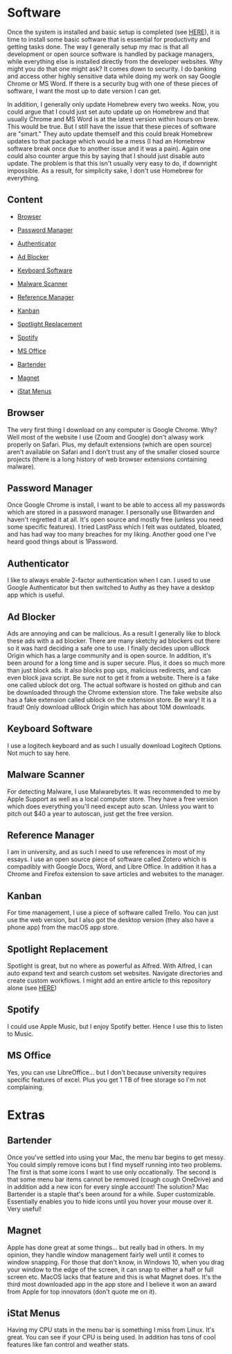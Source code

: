 # Software

Once the system is installed and basic setup is completed (see [HERE](Setup)), it is time to install some basic software that is essential for productivity and getting tasks done. The way I generally setup my mac is that all development or open source software is handled by package managers, while everything else is installed directly from the developer websites. Why might you do that one might ask? It comes down to security. I do banking and access other highly sensitive data while doing my work on say Google Chrome or MS Word. If there is a security bug with one of these pieces of software, I want the most up to date version I can get.

In addition, I generally only update Homebrew every two weeks. Now, you could argue that I could just set auto update up on Homebrew and that usually Chrome and MS Word is at the latest version within hours on brew. This would be true. But I still have the issue that these pieces of software are "smart." They auto update themself and this could break Homebrew updates to that package which would be a mess (I had an Homebrew software break once due to another issue and it was a pain). Again one could also counter argue this by saying that I should just disable auto update. The problem is that this isn't usually very easy to do, if downright impossible. As a result, for simplicity sake, I don't use Homebrew for everything.

## Content

- [Browser](#Browser)
- [Password Manager](#Password-Manager)
- [Authenticator](#Authenticator)
- [Ad Blocker](#Ad-blocker)
- [Keyboard Software](#Keyboard-Software)
- [Malware Scanner](#Malware-Scanner)
- [Reference Manager](#Reference-Manager)
- [Kanban](#Kanban)
- [Spotlight Replacement](#Spotlight-Replacement)
- [Spotify](#Spotify)
- [MS Office](#MS-Office)

- [Bartender](#Bartender)
- [Magnet](#Magnet)
- [iStat Menus](#iStat-Menus)

## Browser

The very first thing I download on any computer is Google Chrome. Why? Well most of the website I use (Zoom and Google) don't alwasy work properly on Safari. Plus, my default extensions (which are open source) aren't available on Safari and I don't trust any of the smaller closed source projects (there is a long history of web browser extensions containing malware).

## Password Manager

Once Google Chrome is install, I want to be able to access all my passwords which are stored in a password manager. I personally use Bitwarden and haven't regretted it at all. It's open source and mostly free (unless you need some specific features). I tried LastPass which I felt was outdated, bloated, and has had way too many breaches for my liking. Another good one I've heard good things about is 1Password.

## Authenticator

I like to always enable 2-factor authentication when I can. I used to use Google Authenticator but then switched to Authy as they have a desktop app which is useful.

## Ad Blocker

Ads are annoying and can be malicious. As a result I generally like to block these ads with a ad blocker. There are many sketchy ad blockers out there so it was hard deciding a safe one to use. I finally decides upon uBlock Origin which has a large community and is open source. In addition, it's been around for a long time and is super secure. Plus, it does so much more than just block ads. It also blocks pop ups, malicious redirects, and can even block java script. Be sure not to get it from a website. There is a fake one called ublock dot org. The actual software is hosted on github and can be downloaded through the Chrome extension store. The fake website also has a fake extension called ublock on the extension store. Be wary! It is a fraud! Only download uBlock Origin which has about 10M downloads.

## Keyboard Software

I use a logitech keyboard and as such I usually download Logitech Options. Not much to say here.

## Malware Scanner

For detecting Malware, I use Malwarebytes. It was recommended to me by Apple Support as well as a local computer store. They have a free version which does everything you'll need except auto scan. Unless you want to pitch out $40 a year to autoscan, just get the free version. 

## Reference Manager

I am in university, and as such I need to use references in most of my essays. I use an open source piece of software called Zotero which is compadibly with Google Docs, Word, and Libre Office. In addition it has a Chrome and Firefox extension to save articles and websites to the manager.

## Kanban

For time management, I use a piece of software called Trello. You can just use the web version, but I also got the desktop version (they also have a phone app) from the macOS app store.

## Spotlight Replacement

Spotlight is great, but no where as powerful as Alfred. With Alfred, I can auto expand text and search custom set websites. Navigate directories and create custom workflows. I might add an entire article to this repository alone (see [HERE](Alfred))

## Spotify

I could use Apple Music, but I enjoy Spotify better. Hence I use this to listen to Music.

## MS Office

Yes, you can use LibreOffice... but I don't because university requires specific features of excel. Plus you get 1 TB of free storage so I'm not complaining.

# Extras

## Bartender

Once you've settled into using your Mac, the menu bar begins to get messy. You could simply remove icons but I find myself running into two problems. The first is that some icons I want to use only occationally. The second is that some menu bar items cannot be removed (cough cough OneDrive) and in addition add a new icon for every single account! The solution? Mac Bartender is a staple that's been around for a while. Super customizable. Essentially enables you to hide icons until you hover your mouse over it. Very useful!

## Magnet

Apple has done great at some things... but really bad in others. In my opinion, they handle window management fairly well until it comes to window snapping. For those that don't know, in Windows 10, when you drag your window to the edge of the screen, it can snap to either a half or full screen etc. MacOS lacks that feature and this is what Magnet does. It's the third most downloaded app in the app store and I believe it won an award from Apple for top innovators (don't quote me on it).

## iStat Menus

Having my CPU stats in the menu bar is something I miss from Linux. It's great. You can see if your CPU is being used. In addition has tons of cool features like fan control and weather stats.
